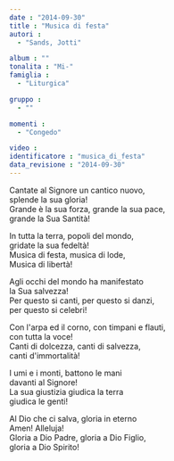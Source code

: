```yaml
---
date : "2014-09-30"
title : "Musica di festa"
autori : 
  - "Sands, Jotti"

album : ""
tonalita : "Mi-"
famiglia : 
  - "Liturgica"

gruppo : 
  - ""

momenti : 
  - "Congedo"

video : 
identificatore : "musica_di_festa"
data_revisione : "2014-09-30"
---
```

  
  
Cantate al Signore un cantico nuovo,  
splende la sua gloria!   
Grande è la sua forza, grande la sua pace,  
grande la Sua Santità!   
  
  
In tutta la terra, popoli del mondo,  
gridate la sua fedeltà!   
Musica di festa, musica di lode,  
Musica di libertà!  
  
  
Agli occhi del mondo ha manifestato  
la Sua salvezza!   
Per questo si canti, per questo si danzi,  
per questo si celebri!   
  
  
Con l'arpa ed il corno, con timpani e flauti,  
con tutta la voce!   
Canti di dolcezza, canti di salvezza,  
canti d'immortalità!   
  
  
I umi e i monti, battono le mani  
davanti al Signore!   
La sua giustizia giudica la terra  
giudica le genti!   
  
  
Al Dio che ci salva, gloria in eterno  
Amen! Alleluja!   
Gloria a Dio Padre, gloria a Dio Figlio,  
gloria a Dio Spirito!   
  
